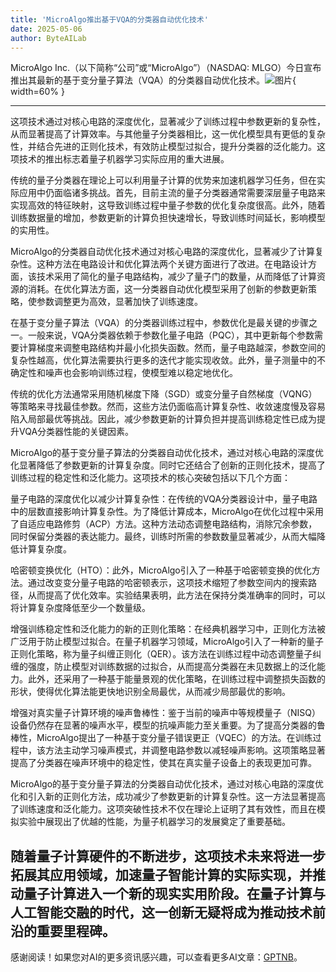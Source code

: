 ```yaml
---
title: 'MicroAlgo推出基于VQA的分类器自动优化技术'
date: 2025-05-06
author: ByteAILab
---
```


MicroAlgo Inc.（以下简称“公司”或“MicroAlgo”）（NASDAQ: MLGO）今日宣布推出其最新的基于变分量子算法（VQA）的分类器自动优化技术。![图片](https://ai-techpark.com/wp-content/uploads/MicroAlgo-Inc.jpg){ width=60% }

---
这项技术通过对核心电路的深度优化，显著减少了训练过程中参数更新的复杂性，从而显著提高了计算效率。与其他量子分类器相比，这一优化模型具有更低的复杂性，并结合先进的正则化技术，有效防止模型过拟合，提升分类器的泛化能力。这项技术的推出标志着量子机器学习实际应用的重大进展。

传统的量子分类器在理论上可以利用量子计算的优势来加速机器学习任务，但在实际应用中仍面临诸多挑战。首先，目前主流的量子分类器通常需要深层量子电路来实现高效的特征映射，这导致训练过程中量子参数的优化复杂度很高。此外，随着训练数据量的增加，参数更新的计算负担快速增长，导致训练时间延长，影响模型的实用性。

MicroAlgo的分类器自动优化技术通过对核心电路的深度优化，显著减少了计算复杂性。这种方法在电路设计和优化算法两个关键方面进行了改进。在电路设计方面，该技术采用了简化的量子电路结构，减少了量子门的数量，从而降低了计算资源的消耗。在优化算法方面，这一分类器自动优化模型采用了创新的参数更新策略，使参数调整更为高效，显著加快了训练速度。

在基于变分量子算法（VQA）的分类器训练过程中，参数优化是最关键的步骤之一。一般来说，VQA分类器依赖于参数化量子电路（PQC），其中更新每个参数需要计算梯度来调整电路结构并最小化损失函数。然而，量子电路越深，参数空间的复杂性越高，优化算法需要执行更多的迭代才能实现收敛。此外，量子测量中的不确定性和噪声也会影响训练过程，使模型难以稳定地优化。

传统的优化方法通常采用随机梯度下降（SGD）或变分量子自然梯度（VQNG）等策略来寻找最佳参数。然而，这些方法仍面临高计算复杂性、收敛速度慢及容易陷入局部最优等挑战。因此，减少参数更新的计算负担并提高训练稳定性已成为提升VQA分类器性能的关键因素。

MicroAlgo的基于变分量子算法的分类器自动优化技术，通过对核心电路的深度优化显著降低了参数更新的计算复杂度。同时它还结合了创新的正则化技术，提高了训练过程的稳定性和泛化能力。这项技术的核心突破包括以下几个方面：

量子电路的深度优化以减少计算复杂性：在传统的VQA分类器设计中，量子电路中的层数直接影响计算复杂性。为了降低计算成本，MicroAlgo在优化过程中采用了自适应电路修剪（ACP）方法。这种方法动态调整电路结构，消除冗余参数，同时保留分类器的表达能力。最终，训练时所需的参数数量显著减少，从而大幅降低计算复杂度。

哈密顿变换优化（HTO）：此外，MicroAlgo引入了一种基于哈密顿变换的优化方法。通过改变变分量子电路的哈密顿表示，这项技术缩短了参数空间内的搜索路径，从而提高了优化效率。实验结果表明，此方法在保持分类准确率的同时，可以将计算复杂度降低至少一个数量级。

增强训练稳定性和泛化能力的新的正则化策略：在经典机器学习中，正则化方法被广泛用于防止模型过拟合。在量子机器学习领域，MicroAlgo引入了一种新的量子正则化策略，称为量子纠缠正则化（QER）。该方法在训练过程中动态调整量子纠缠的强度，防止模型对训练数据的过拟合，从而提高分类器在未见数据上的泛化能力。此外，还采用了一种基于能量景观的优化策略，在训练过程中调整损失函数的形状，使得优化算法能更快地识别全局最优，从而减少局部最优的影响。

增强对真实量子计算环境的噪声鲁棒性：鉴于当前的噪声中等规模量子（NISQ）设备仍然存在显著的噪声水平，模型的抗噪声能力至关重要。为了提高分类器的鲁棒性，MicroAlgo提出了一种基于变分量子错误更正（VQEC）的方法。在训练过程中，该方法主动学习噪声模式，并调整电路参数以减轻噪声影响。这项策略显著提高了分类器在噪声环境中的稳定性，使其在真实量子设备上的表现更加可靠。

MicroAlgo的基于变分量子算法的分类器自动优化技术，通过对核心电路的深度优化和引入新的正则化方法，成功减少了参数更新的计算复杂性。这一方法显著提高了训练速度和泛化能力。这项突破性技术不仅在理论上证明了其有效性，而且在模拟实验中展现出了优越的性能，为量子机器学习的发展奠定了重要基础。

随着量子计算硬件的不断进步，这项技术未来将进一步拓展其应用领域，加速量子智能计算的实际实现，并推动量子计算进入一个新的现实实用阶段。在量子计算与人工智能交融的时代，这一创新无疑将成为推动技术前沿的重要里程碑。
---
感谢阅读！如果您对AI的更多资讯感兴趣，可以查看更多AI文章：[GPTNB](https://gptnb.com)。